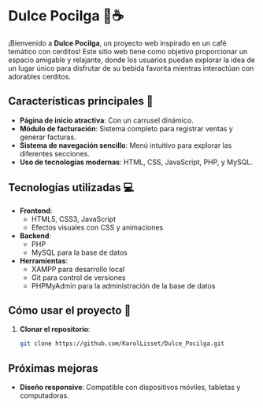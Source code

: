 # Dulce Pocilga 🐷☕
¡Bienvenido a **Dulce Pocilga**, un proyecto web inspirado en un café temático con cerditos! Este sitio web tiene como objetivo proporcionar un espacio amigable y relajante, donde los usuarios puedan explorar la idea de un lugar único para disfrutar de su bebida favorita mientras interactúan con adorables cerditos.

## Características principales 🌟
- **Página de inicio atractiva**: Con un carrusel dinámico.
- **Módulo de facturación**: Sistema completo para registrar ventas y generar facturas.
- **Sistema de navegación sencillo**: Menú intuitivo para explorar las diferentes secciones.
- **Uso de tecnologías modernas**: HTML, CSS, JavaScript, PHP, y MySQL.

## Tecnologías utilizadas 💻
- **Frontend**:
  - HTML5, CSS3, JavaScript
  - Efectos visuales con CSS y animaciones
- **Backend**:
  - PHP
  - MySQL para la base de datos
- **Herramientas**:
  - XAMPP para desarrollo local
  - Git para control de versiones
  - PHPMyAdmin para la administración de la base de datos

## Cómo usar el proyecto 🚀
1. **Clonar el repositorio**:
   ```bash
   git clone https://github.com/KarolLisset/Dulce_Pocilga.git
   
## Próximas mejoras
   - **Diseño responsive**: Compatible con dispositivos móviles, tabletas y computadoras.
